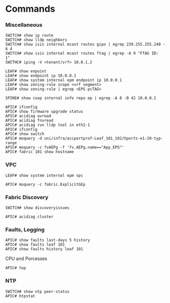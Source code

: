 # Commands

### Miscellaneous
```
SWITCH# show ip route
SWITCH# show lldp neighbors
SWITCH# show isis internal mcast routes gipo | egrep 239.255.255.240 -A 4
SWITCH# show isis internal mcast routes ftag | egrep -A 9 "FTAG ID:  1"
SWITHC# iping -V <tenant/vrf> 10.0.1.2
```
```
LEAF# show enpoint
LEAF# show endpoint ip 10.0.0.1
LEAF# show system internal epm endpoint ip 10.0.0.1
LEAF# show zoning-rule scope <vrf segment>
LEAF# show zoning-rule | egrep <EPG pcTAG>
```
```
SPINE# show coop internal info repo ep | egrep -A 8 -B 42 10.0.0.1
```
```
APIC# ifconfig
APIC# show firmware upgrade status
APIC# acidiag avread
APIC# acidiag fnvread
APIC# acidiag run lldp tool in eth2-1
APIC# ifconfig
APIC# show switch
APIC# moquery -d uni/infra/accportprof-Leaf_101_102/hports-e1-20-typ-range
APIC# moquery -c fvAEPg -f 'fv.AEPg.name=="App_EPG"'
APIC# fabric 101 show hostname
```
### VPC
```
LEAF# show system internal epm vpc
```
```
APIC# moquery -c fabric.ExplicitGEp
```
### Fabric Discovery
```
SWITCH# show discoveryissues
```
```
APIC# acidiag cluster
```
### Faults, Logging
```
APIC# show faults last-days 5 history
APIC# show faults leaf 101
APIC# show faults history leaf 101
```
CPU and Porcesses
```
APIC# top
```
### NTP
```
SWITCH# show ntp peer-status
APIC# htpstat
```
